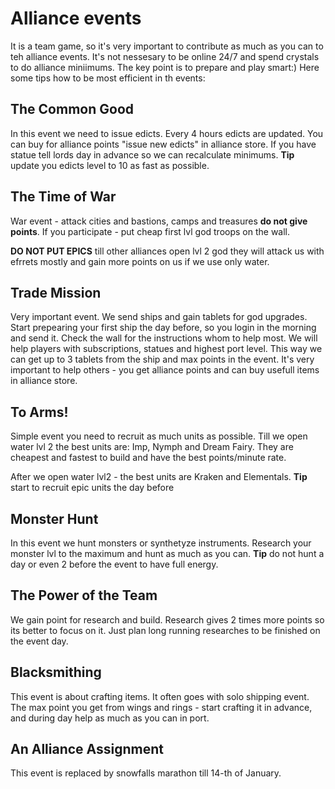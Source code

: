 # Alliance events
It is a team game, so it's very important to contribute as much as you can to teh alliance events.
It's not nessesary to be online 24/7 and spend crystals to do alliance miniimums. 
The key point is to prepare and play smart:)
Here some tips how to be most efficient in th events:
## The Common Good
In this event we need to issue edicts. 
Every 4 hours edicts are updated. You can buy for alliance points "issue new edicts" in alliance store.
If you have statue tell lords day in advance so we can recalculate minimums.
**Tip** update you edicts level to 10 as fast as possible.

## The Time of War 
War event - attack cities and bastions, camps and treasures **do not give points**.
If you participate - put cheap first lvl god troops on the wall.

**DO NOT PUT EPICS**  till other alliances open lvl 2 god they will attack us with efrrets mostly 
and gain more points on us if we use only water.

## Trade Mission 
Very important event. We send ships and gain tablets for god upgrades.
Start prepearing your first ship the day before, so you login in the morning and send it.
Check the wall for the instructions whom to help most. We will help players with subscriptions, statues and highest port level.
This way we can get up to 3 tablets from the ship and max points in the event.
It's very important to help others - you get alliance points and can buy usefull items in alliance store.

## To Arms! 
Simple event you need to recruit as much units as possible.
Till we open water lvl 2 the best units are:
Imp, Nymph and Dream Fairy. They are cheapest and fastest to build and have the best points/minute rate.

After we open water lvl2 - the best units are Kraken and Elementals.
**Tip** start to recruit epic units the day before

## Monster Hunt 
In this event we hunt monsters or synthetyze instruments.
Research your monster lvl to the maximum and hunt as much as you can.
**Tip** do not hunt a day or even 2 before the event to have full energy.

## The Power of the Team 
We gain point for research and build. Research gives 2 times more points so its better to focus on it.
Just plan long running researches to be finished on the event day.

## Blacksmithing
This event is about crafting items.
It often goes with solo shipping event.
The max point you get from wings and rings - start crafting it in advance, and during day help as much as you can in port.

## An Alliance Assignment 
This event is replaced by snowfalls marathon till 14-th of January.
